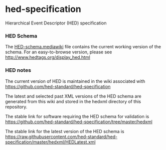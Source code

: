 # hed-specification
Hierarchical Event Descriptor (HED) specification

### HED Schema
The [HED-schema.mediawiki](https://github.com/hed-standard/hed-specification/blob/master/HED-schema.mediawiki) file contains the current working version of the schema. For an easy-to-browse version, please see http://www.hedtags.org/display_hed.html

### HED notes
The current version of HED is maintained in the wiki associated with
https://github.com/hed-standard/hed-specification
 
The latest and selected past XML versions of the HED schema are generated
from this wiki and stored in the hedxml directory of this repository. 

The stable link for software requiring the HED schema for validation is
https://github.com/hed-standard/hed-specification/tree/master/hedxml

The stable link for the latest version of the HED schema is
https://raw.githubusercontent.com/hed-standard/hed-specification/master/hedxml/HEDLatest.xml
